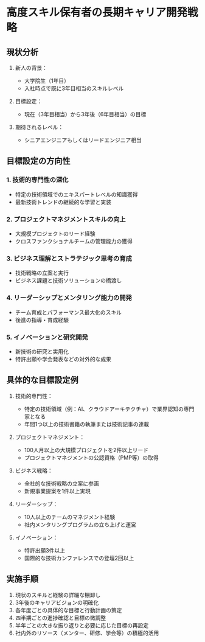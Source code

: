 # 高度スキル保有者の長期キャリア開発戦略

## 現状分析
1. 新人の背景：
   - 大学院生（1年目）
   - 入社時点で既に3年目相当のスキルレベル

2. 目標設定：
   - 現在（3年目相当）から3年後（6年目相当）の目標

3. 期待されるレベル：
   - シニアエンジニアもしくはリードエンジニア相当

## 目標設定の方向性

### 1. 技術的専門性の深化
- 特定の技術領域でのエキスパートレベルの知識獲得
- 最新技術トレンドの継続的な学習と実装

### 2. プロジェクトマネジメントスキルの向上
- 大規模プロジェクトのリード経験
- クロスファンクショナルチームの管理能力の獲得

### 3. ビジネス理解とストラテジック思考の育成
- 技術戦略の立案と実行
- ビジネス課題と技術ソリューションの橋渡し

### 4. リーダーシップとメンタリング能力の開発
- チーム育成とパフォーマンス最大化のスキル
- 後進の指導・育成経験

### 5. イノベーションと研究開発
- 新技術の研究と実用化
- 特許出願や学会発表などの対外的な成果

## 具体的な目標設定例

1. 技術的専門性：
   - 特定の技術領域（例：AI、クラウドアーキテクチャ）で業界認知の専門家となる
   - 年間1つ以上の技術書籍の執筆または技術記事の連載

2. プロジェクトマネジメント：
   - 100人月以上の大規模プロジェクトを2件以上リード
   - プロジェクトマネジメントの公認資格（PMP等）の取得

3. ビジネス戦略：
   - 全社的な技術戦略の立案に参画
   - 新規事業提案を1件以上実現

4. リーダーシップ：
   - 10人以上のチームのマネジメント経験
   - 社内メンタリングプログラムの立ち上げと運営

5. イノベーション：
   - 特許出願3件以上
   - 国際的な技術カンファレンスでの登壇2回以上

## 実施手順
1. 現状のスキルと経験の詳細な棚卸し
2. 3年後のキャリアビジョンの明確化
3. 各年度ごとの具体的な目標と行動計画の策定
4. 四半期ごとの進捗確認と目標の微調整
5. 半年ごとの大きな振り返りと必要に応じた目標の再設定
6. 社内外のリソース（メンター、研修、学会等）の積極的活用
